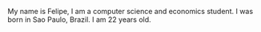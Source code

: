 My name is Felipe, I am a computer science and economics student. I was born in Sao Paulo, Brazil. I am 22 years old.
